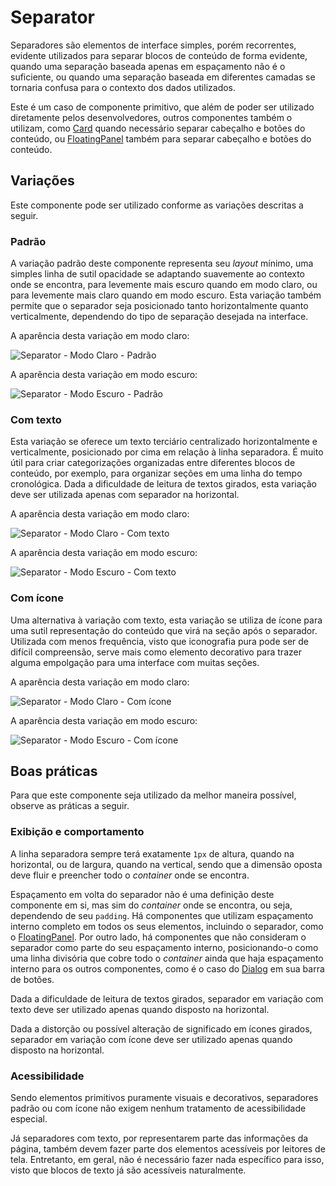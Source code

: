 # Separator

Separadores são elementos de interface simples, porém recorrentes, evidente utilizados para separar blocos de conteúdo de forma evidente, quando uma separação baseada apenas em espaçamento não é o suficiente, ou quando uma separação baseada em diferentes camadas se tornaria confusa para o contexto dos dados utilizados.

Este é um caso de componente primitivo, que além de poder ser utilizado diretamente pelos desenvolvedores, outros componentes também o utilizam, como [Card](./card.md) quando necessário separar cabeçalho e botões do conteúdo, ou [FloatingPanel](./floating-panel.md) também para separar cabeçalho e botões do conteúdo.

<LinkToCpsElements name="separator" />

## Variações

Este componente pode ser utilizado conforme as variações descritas a seguir.

### Padrão

A variação padrão deste componente representa seu _layout_ mínimo, uma simples linha de sutil opacidade se adaptando suavemente ao contexto onde se encontra, para levemente mais escuro quando em modo claro, ou para levemente mais claro quando em modo escuro. Esta variação também permite que o separador seja posicionado tanto horizontalmente quanto verticalmente, dependendo do tipo de separação desejada na interface.

A aparência desta variação em modo claro:

![Separator - Modo Claro - Padrão](~@source/assets/images/component-separator-light-standard.png)

A aparência desta variação em modo escuro:

![Separator - Modo Escuro - Padrão](~@source/assets/images/component-separator-dark-standard.png)

### Com texto

Esta variação se oferece um texto terciário centralizado horizontalmente e verticalmente, posicionado por cima em relação à linha separadora. É muito útil para criar categorizações organizadas entre diferentes blocos de conteúdo, por exemplo, para organizar seções em uma linha do tempo cronológica. Dada a dificuldade de leitura de textos girados, esta variação deve ser utilizada apenas com separador na horizontal.

A aparência desta variação em modo claro:

![Separator - Modo Claro - Com texto](~@source/assets/images/component-separator-light-text.png)

A aparência desta variação em modo escuro:

![Separator - Modo Escuro - Com texto](~@source/assets/images/component-separator-dark-text.png)

### Com ícone

Uma alternativa à variação com texto, esta variação se utiliza de ícone para uma sutil representação do conteúdo que virá na seção após o separador. Utilizada com menos frequência, visto que iconografia pura pode ser de difícil compreensão, serve mais como elemento decorativo para trazer alguma empolgação para uma interface com muitas seções.

A aparência desta variação em modo claro:

![Separator - Modo Claro - Com ícone](~@source/assets/images/component-separator-light-icon.png)

A aparência desta variação em modo escuro:

![Separator - Modo Escuro - Com ícone](~@source/assets/images/component-separator-dark-icon.png)

## Boas práticas

Para que este componente seja utilizado da melhor maneira possível, observe as práticas a seguir.

### Exibição e comportamento

A linha separadora sempre terá exatamente `1px` de altura, quando na horizontal, ou de largura, quando na vertical, sendo que a dimensão oposta deve fluir e preencher todo o _container_ onde se encontra.

Espaçamento em volta do separador não é uma definição deste componente em si, mas sim do _container_ onde se encontra, ou seja, dependendo de seu `padding`. Há componentes que utilizam espaçamento interno completo em todos os seus elementos, incluindo o separador, como o [FloatingPanel](./floating-panel.md). Por outro lado, há componentes que não consideram o separador como parte do seu espaçamento interno, posicionando-o como uma linha divisória que cobre todo o _container_ ainda que haja espaçamento interno para os outros componentes, como é o caso do [Dialog](./dialog.md) em sua barra de botões.

Dada a dificuldade de leitura de textos girados, separador em variação com texto deve ser utilizado apenas quando disposto na horizontal.

Dada a distorção ou possível alteração de significado em ícones girados, separador em variação com ícone deve ser utilizado apenas quando disposto na horizontal.

### Acessibilidade

Sendo elementos primitivos puramente visuais e decorativos, separadores padrão ou com ícone não exigem nenhum tratamento de acessibilidade especial.

Já separadores com texto, por representarem parte das informações da página, também devem fazer parte dos elementos acessíveis por leitores de tela. Entretanto, em geral, não é necessário fazer nada específico para isso, visto que blocos de texto já são acessíveis naturalmente.
